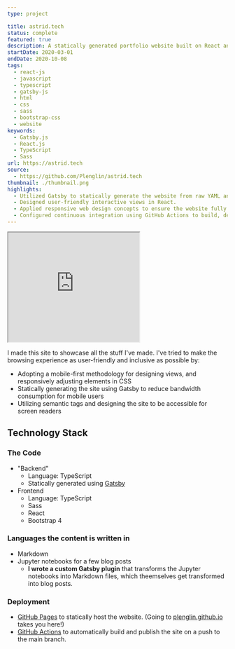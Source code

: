 ```yaml
---
type: project

title: astrid.tech
status: complete
featured: true
description: A statically generated portfolio website built on React and Gatsby
startDate: 2020-03-01
endDate: 2020-10-08
tags:
  - react-js
  - javascript
  - typescript
  - gatsby-js
  - html
  - css
  - sass
  - bootstrap-css
  - website
keywords:
  - Gatsby.js
  - React.js
  - TypeScript
  - Sass
url: https://astrid.tech
source:
  - https://github.com/Plenglin/astrid.tech
thumbnail: ./thumbnail.png
highlights:
  - Utilized Gatsby to statically generate the website from raw YAML and Markdown files.
  - Designed user-friendly interactive views in React.
  - Applied responsive web design concepts to ensure the website fully takes advantage of mobile, tablet, and desktop.
  - Configured continuous integration using GitHub Actions to build, deploy, and publish the website.
---
```


<iframe src="https://astrid.tech" title="My website, but with recursion" width="300" height="250"></iframe>

I made this site to showcase all the stuff I've made. I've tried to make the browsing experience as user-friendly and inclusive as possible by:

- Adopting a mobile-first methodology for designing views, and responsively adjusting elements in CSS
- Statically generating the site using Gatsby to reduce bandwidth consumption for mobile users
- Utilizing semantic tags and designing the site to be accessible for screen readers

## Technology Stack

### The Code

- "Backend"
  - Language: TypeScript
  - Statically generated using [Gatsby](https://www.gatsbyjs.org/)
- Frontend
  - Language: TypeScript
  - Sass
  - React
  - Bootstrap 4

### Languages the content is written in

- Markdown
- Jupyter notebooks for a few blog posts
  - **I wrote a custom Gatsby plugin** that transforms the Jupyter notebooks into Markdown files, which theemselves get transformed into blog posts.

### Deployment

- [GitHub Pages](https://github.com/plenglin/astrid.tech) to statically host the website. (Going to [plenglin.github.io](https://plenglin.github.io) takes you here!)
- [GitHub Actions](https://github.com/plenglin/astrid.tech/actions) to automatically build and publish the site on a push to the main branch.
